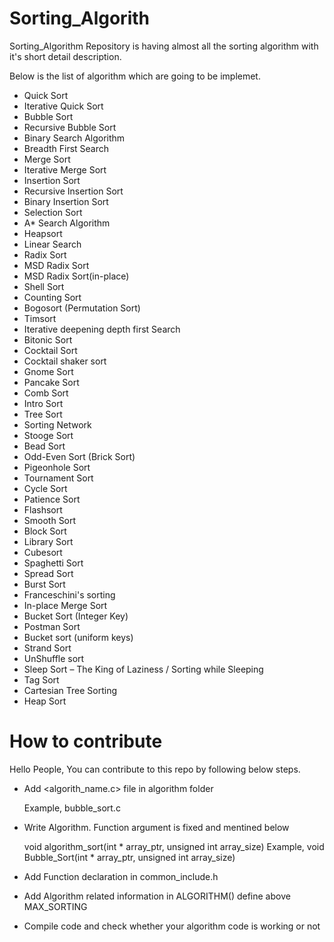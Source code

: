 # Sorting_Algorith
Sorting_Algorithm Repository is having almost all the sorting algorithm with it's short detail description.

Below is the list of algorithm which are going to be implemet.
- Quick Sort
- Iterative Quick Sort
- Bubble Sort
- Recursive Bubble Sort
- Binary Search Algorithm
- Breadth First Search
- Merge Sort
- Iterative Merge Sort
- Insertion Sort
- Recursive Insertion Sort
- Binary Insertion Sort
- Selection Sort
- A* Search Algorithm
- Heapsort
- Linear Search
- Radix Sort
- MSD Radix Sort
- MSD Radix Sort(in-place)
- Shell Sort
- Counting Sort
- Bogosort (Permutation Sort)
- Timsort
- Iterative deepening depth first Search
- Bitonic Sort
- Cocktail Sort
- Cocktail shaker sort
- Gnome Sort
- Pancake Sort
- Comb Sort
- Intro Sort
- Tree Sort
- Sorting Network
- Stooge Sort
- Bead Sort
- Odd-Even Sort (Brick Sort)
- Pigeonhole Sort
- Tournament Sort
- Cycle Sort
- Patience Sort
- Flashsort
- Smooth Sort
- Block Sort
- Library Sort
- Cubesort
- Spaghetti Sort
- Spread Sort
- Burst Sort
- Franceschini's sorting
- In-place Merge Sort
- Bucket Sort (Integer Key)
- Postman Sort
- Bucket sort (uniform keys)
- Strand Sort
- UnShuffle sort
- Sleep Sort – The King of Laziness / Sorting while Sleeping
- Tag Sort
- Cartesian Tree Sorting
- Heap Sort

# How to contribute

Hello People,
    You can contribute to this repo by following below steps.

* Add <algorith_name.c> file in algorithm folder

    Example, bubble_sort.c

* Write Algorithm. Function argument is fixed and mentined below

    void algorithm_sort(int * array_ptr, unsigned int array_size)
    Example, void Bubble_Sort(int * array_ptr, unsigned int array_size)

* Add Function declaration in common_include.h

* Add Algorithm related information in ALGORITHM() define above MAX_SORTING

* Compile code and check whether your algorithm code is working or not

